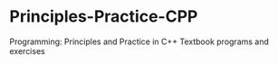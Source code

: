 # Principles-Practice-CPP
Programming: Principles and Practice in C++ Textbook programs and exercises
